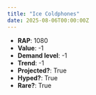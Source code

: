 ```yaml
---
title: "Ice Coldphones"
date: 2025-08-06T00:00:00Z
---
```

- **RAP**: 1080
- **Value**: -1
- **Demand level**: -1
- **Trend**: -1
- **Projected?**: True
- **Hyped?**: True
- **Rare?**: True
